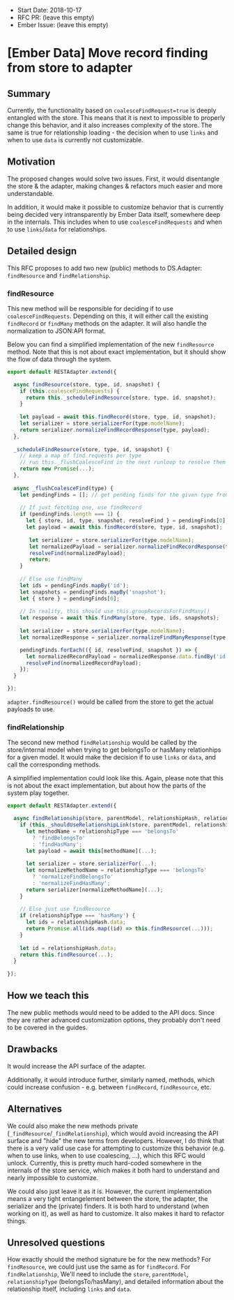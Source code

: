 - Start Date: 2018-10-17
- RFC PR: (leave this empty)
- Ember Issue: (leave this empty)

# [Ember Data] Move record finding from store to adapter

## Summary

Currently, the functionality based on `coalesceFindRequest=true` is deeply entangled with the store. This means that it is next to impossible to properly change this behavior, and it also increases complexity of the store. The same is true for relationship loading - the decision when to use `links` and when to use `data` is currently not customizable.

## Motivation

The proposed changes would solve two issues. First, it would disentangle the store & the adapter, making changes & refactors much easier and more understandable.

In addition, it would make it possible to customize behavior that is currently being decided very intransparently by Ember Data itself, somewhere deep in the internals. This includes when to use `coalesceFindRequests` and when to use `links`/`data` for relationships.

## Detailed design

This RFC proposes to add two new (public) methods to DS.Adapter: `findResource` and `findRelationship`.

### findResource

This new method will be responsible for deciding if to use `coalesceFindRequests`. Depending on this, it will either call the existing `findRecord` or `findMany` methods on the adapter. It will also handle the normalization to JSON:API format.

Below you can find a simplified implementation of the new `findResource` method. Note that this is not about exact implementation, but it should show the flow of data through the system.

```js
export default RESTAdapter.extend({

  async findResource(store, type, id, snapshot) {
    if (this.coalesceFindRequests) {
      return this._scheduleFindResource(store, type, id, snapshot);
    }
    
    let payload = await this.findRecord(store, type, id, snapshot);
    let serializer = store.serializerFor(type.modelName);
    return serializer.normalizeFindRecordResponse(type, payload);
  },
  
  _scheduleFindResource(store, type, id, snapshot) {
    // keep a map of find requests per type
    // run this._flushCoalesceFind in the next runloop to resolve them together
    return new Promise(...);
  },
  
  async _flushCoalesceFind(type) {
    let pendingFinds = []; // get pending finds for the given type from the internal map
    
    // If just fetching one, use findRecord
    if (pendingFinds.length === 1) {
      let { store, id, type, snapshot, resolveFind } = pendingFinds[0];
      let payload = await this.findRecord(store, type, id, snapshot);
      
       let serializer = store.serializerFor(type.modelName);
       let normalizedPayload = serializer.normalizeFindRecordResponse(type, payload);
       resolveFind(normalizedPayload);
       return;
    }
    
    // Else use findMany
    let ids = pendingFinds.mapBy('id');
    let snapshots = pendingFinds.mapBy('snapshot');
    let { store } = pendingFinds[0];
    
    // In reality, this should use this.groupRecordsForFindMany()
    let response = await this.findMany(store, type, ids, snapshots);
    
    let serializer = store.serializerFor(type.modelName);
    let normalizedResponse = serializer.normalizeFindManyResponse(type, payload);

    pendingFinds.forEach(({ id, resolveFind, snapshot }) => {
      let normalizedRecordPayload = normalizedResponse.data.findBy('id', id);
      resolveFind(normalizedRecordPayload);
    });
  }

});
```

`adapter.findResource()` would be called from the store to get the actual payloads to use.

### findRelationship

The second new method `findRelationship` would be called by the store/internal model when trying to get belongsTo or hasMany relationhips for a given model. It would make the decision if to use `links` or `data`, and call the corresponding methods.

A simplified implementation could look like this. Again, please note that this is not about the exact implementation, but about how the parts of the system play together.

```js
export default RESTAdapter.extend({

  async findRelationship(store, parentModel, relationshipHash, relationshipType) {
    if (this._shouldUseRelationshipLink(store, parentModel, relationshipHash)) {
      let methodName = relationshipType === 'belongsTo' 
        ? 'findBelongsTo' 
        : 'findHasMany';
      let payload = await this[methodName](...);
      
      let serializer = store.serializerFor(...);
      let normalizeMethodName = relationshipType === 'belongsTo' 
        ? 'normalizeFindBelongsTo' 
        : 'normalizeFindHasMany';
      return serializer[normalizeMethodName](...);
    }
    
    // Else just use findResource
    if (relationshipType === 'hasMany') {
      let ids = relationshipHash.data;
      return Promise.all(ids.map((id) => this.findResource(...)));
    }
    
    let id = relationshipHash.data;
    return this.findResource(...);
  }
  
});
```

## How we teach this

The new public methods would need to be added to the API docs. Since they are rather advanced customization options, they probably don't need to be covered in the guides.

## Drawbacks

It would increase the API surface of the adapter. 

Additionally, it would introduce further, similarly named, methods, which could increase confusion - e.g. between `findRecord`, `findResource`, etc.

## Alternatives

We could also make the new methods private (`_findResource`/`_findRelationship`), which would avoid increasing the API surface and "hide" the new terms from developers. However, I do think that there is a very valid use case for attempting to customize this behavior (e.g. when to use links, when to use coalescing, ...), which this RFC would unlock. Currently, this is pretty much hard-coded somewhere in the internals of the store service, which makes it both hard to understand and nearly impossible to customize.

We could also just leave it as it is. However, the current implementation means a very tight entangelement between the store, the adapter, the serializer and the (private) finders. It is both hard to understand (when working on it), as well as hard to customize. It also makes it hard to refactor things.

## Unresolved questions

How exactly should the method signature be for the new methods? For `findResource`, we could just use the same as for `findRecord`. For `findRelationship`, We'll need to include the `store`, `parentModel`, `relationshipType` (belongsTo/hasMany), and detailed information about the relationship itself, including `links` and `data`.
